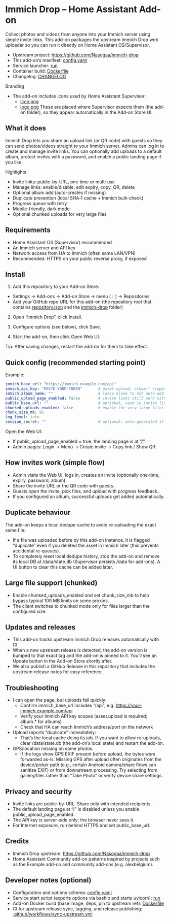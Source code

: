# Immich Drop – Home Assistant Add-on

Collect photos and videos from anyone into your Immich server using simple invite links. This add-on packages the upstream Immich Drop web uploader so you can run it directly on Home Assistant OS/Supervisor.

- Upstream project: https://github.com/Nasogaa/immich-drop
- This add-on’s manifest: [config.yaml](immich-drop/config.yaml:1)
- Service launcher: [run](immich-drop/rootfs/etc/s6-overlay/s6-rc.d/immich-drop/run:1)
- Container build: [Dockerfile](immich-drop/Dockerfile:1)
- Changelog: [CHANGELOG](immich-drop/CHANGELOG.md:1)

Branding
- The add-on includes icons used by Home Assistant Supervisor:
  - [icon.png](immich-drop/icon.png:1)
  - [logo.png](immich-drop/logo.png:1)
  These are placed where Supervisor expects them (the add-on folder), so they appear automatically in the Add-on Store UI.

## What it does

Immich Drop lets you share an upload link (or QR code) with guests so they can send photos/videos straight to your Immich server. Admins can log in to create and manage invite links. You can optionally add uploads to a default album, protect invites with a password, and enable a public landing page if you like.

Highlights
- Invite links: public-by-URL, one‑time or multi‑use
- Manage links: enable/disable, edit expiry, copy, QR, delete
- Optional album add (auto-creates if missing)
- Duplicate prevention (local SHA‑1 cache + Immich bulk-check)
- Progress queue with retry
- Mobile-friendly, dark mode
- Optional chunked uploads for very large files

## Requirements

- Home Assistant OS (Supervisor) recommended
- An Immich server and API key
- Network access from HA to Immich (often same LAN/VPN)
- Recommended: HTTPS on your public reverse proxy, if exposed

## Install

1) Add this repository to your Add-on Store:
- Settings → Add-ons → Add-on Store → menu (⋮) → Repositories
- Add your GitHub repo URL for this add-on (the repository root that contains [repository.json](repository.json:1) and the [immich-drop](immich-drop/config.yaml:1) folder)

2) Open “Immich Drop”, click Install.

3) Configure options (see below), click Save.

4) Start the add-on, then click Open Web UI.

Tip: After saving changes, restart the add-on for them to take effect.

## Quick config (recommended starting point)

Example:
```yaml
immich_base_url: "https://immich.example.com/api"
immich_api_key: "PASTE-YOUR-TOKEN"       # asset.upload; album.* scopes for albums
immich_album_name: ""                    # leave blank to not auto-add to an album
public_upload_page_enabled: false        # invite links still work without this
public_base_url: ""                      # optional, used in invite link you copy
chunked_uploads_enabled: false           # enable for very large files
chunk_size_mb: 95
log_level: info
session_secret: ""                       # optional; auto-generated if blank (recommended to set a strong random value in production)
```

Open the Web UI:
- If public_upload_page_enabled = true, the landing page is at “/”.
- Admin pages: Login → Menu → Create invite → Copy link / Show QR.

## How invites work (simple flow)

- Admin visits the Web UI, logs in, creates an invite (optionally one‑time, expiry, password, album).
- Share the invite URL or the QR code with guests.
- Guests open the invite, pick files, and upload with progress feedback.
- If you configured an album, successful uploads get added automatically.

## Duplicate behaviour

The add-on keeps a local dedupe cache to avoid re-uploading the exact same file:
- If a file was uploaded before by this add-on instance, it is flagged “duplicate” even if you deleted the asset in Immich later (this prevents accidental re-queues).
- To completely reset local dedupe history, stop the add-on and remove its local DB at /data/state.db (Supervisor persists /data for add-ons). A UI button to clear this cache can be added later.

## Large file support (chunked)

- Enable chunked_uploads_enabled and set chunk_size_mb to help bypass typical 100 MB limits on some proxies.
- The client switches to chunked mode only for files larger than the configured size.

## Updates and releases

- This add-on tracks upstream Immich Drop releases automatically with CI.
- When a new upstream release is detected, the add-on version is bumped to that exact tag and the add-on is pinned to it. You’ll see an Update button in the Add-on Store shortly after.
- We also publish a GitHub Release in this repository that includes the upstream release notes for easy reference.

## Troubleshooting

- I can open the page, but uploads fail quickly:
  - Confirm immich_base_url includes “/api”, e.g. https://your-immich.example.com/api
  - Verify your Immich API key scopes (asset.upload is required; album.* for albums)
  - Check that HA can reach Immich’s address/port on the network
- Upload reports “duplicate” immediately:
  - That’s the local cache doing its job. If you want to allow re-uploads, clear /data/state.db (the add-on’s local state) and restart the add-on.
- GPS/location missing on some photos:
  - If the logs show GPS EXIF present before upload, the bytes were forwarded as-is. Missing GPS after upload often originates from the device/picker path (e.g., certain Android camera/share flows can sanitize EXIF) or from downstream processing. Try selecting from gallery/files rather than “Take Photo” or verify device share settings.

## Privacy and security

- Invite links are public-by-URL. Share only with intended recipients.
- The default landing page at “/” is disabled unless you enable public_upload_page_enabled.
- The API key is server-side only; the browser never sees it.
- For Internet exposure, run behind HTTPS and set public_base_url.

## Credits

- Immich Drop upstream: https://github.com/Nasogaa/immich-drop
- Home Assistant Community add-on patterns inspired by projects such as the Example add-on and community add-ons (e.g. alexbelgium).

## Developer notes (optional)

- Configuration and options schema: [config.yaml](immich-drop/config.yaml:21)
- Service start script (exports options via bashio and starts uvicorn): [run](immich-drop/rootfs/etc/s6-overlay/s6-rc.d/immich-drop/run:1)
- Add-on Docker build (base image, deps, pin to upstream ref): [Dockerfile](immich-drop/Dockerfile:1)
- CI for upstream release sync, tagging, and release publishing: [.github/workflows/sync-upstream.yml](.github/workflows/sync-upstream.yml:1)
